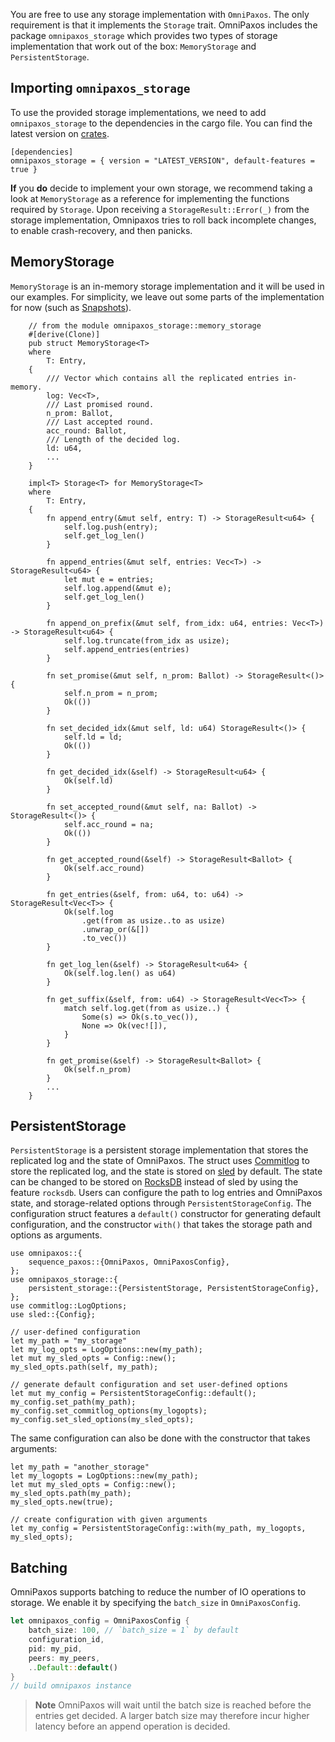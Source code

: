 You are free to use any storage implementation with `OmniPaxos`. The only requirement is that it implements the `Storage` trait. OmniPaxos includes the package `omnipaxos_storage` which provides two types of storage implementation that work out of the box: `MemoryStorage` and `PersistentStorage`.

## Importing `omnipaxos_storage`
To use the provided storage implementations, we need to add `omnipaxos_storage` to the dependencies in the cargo file. You can find the latest version on [crates](https://crates.io/crates/omnipaxos_storage).
```rust,edition2018,no_run,noplaypen
[dependencies]
omnipaxos_storage = { version = "LATEST_VERSION", default-features = true } 
```

**If** you **do** decide to implement your own storage, we recommend taking a look at `MemoryStorage` as a reference for implementing the functions required by `Storage`.
Upon receiving a `StorageResult::Error(_)` from the storage implementation, Omnipaxos tries to roll back incomplete changes, to enable crash-recovery, and then panicks.

## MemoryStorage
`MemoryStorage` is an in-memory storage implementation and it will be used in our examples. For simplicity, we leave out some parts of the implementation for now (such as [Snapshots](../compaction)).
```rust,edition2018,no_run,noplaypen
    // from the module omnipaxos_storage::memory_storage
    #[derive(Clone)]
    pub struct MemoryStorage<T>
    where
        T: Entry,
    {
        /// Vector which contains all the replicated entries in-memory.
        log: Vec<T>,
        /// Last promised round.
        n_prom: Ballot,
        /// Last accepted round.
        acc_round: Ballot,
        /// Length of the decided log.
        ld: u64,
        ...
    }

    impl<T> Storage<T> for MemoryStorage<T>
    where
        T: Entry,
    {
        fn append_entry(&mut self, entry: T) -> StorageResult<u64> {
            self.log.push(entry);
            self.get_log_len()
        }

        fn append_entries(&mut self, entries: Vec<T>) -> StorageResult<u64> {
            let mut e = entries;
            self.log.append(&mut e);
            self.get_log_len()
        }

        fn append_on_prefix(&mut self, from_idx: u64, entries: Vec<T>) -> StorageResult<u64> {
            self.log.truncate(from_idx as usize);
            self.append_entries(entries)
        }

        fn set_promise(&mut self, n_prom: Ballot) -> StorageResult<()> {
            self.n_prom = n_prom;
            Ok(())
        }

        fn set_decided_idx(&mut self, ld: u64) StorageResult<()> {
            self.ld = ld;
            Ok(())
        }

        fn get_decided_idx(&self) -> StorageResult<u64> {
            Ok(self.ld)
        }

        fn set_accepted_round(&mut self, na: Ballot) -> StorageResult<()> {
            self.acc_round = na;
            Ok(())
        }

        fn get_accepted_round(&self) -> StorageResult<Ballot> {
            Ok(self.acc_round)
        }

        fn get_entries(&self, from: u64, to: u64) -> StorageResult<Vec<T>> {
            Ok(self.log
                .get(from as usize..to as usize)
                .unwrap_or(&[])
                .to_vec())
        }

        fn get_log_len(&self) -> StorageResult<u64> {
            Ok(self.log.len() as u64)
        }

        fn get_suffix(&self, from: u64) -> StorageResult<Vec<T>> {
            match self.log.get(from as usize..) {
                Some(s) => Ok(s.to_vec()),
                None => Ok(vec![]),
            }
        }

        fn get_promise(&self) -> StorageResult<Ballot> {
            Ok(self.n_prom)
        }
        ...
    }
```

## PersistentStorage
`PersistentStorage` is a persistent storage implementation that stores the replicated log and the state of OmniPaxos. The struct uses [Commitlog](https://crates.io/crates/commitlog) to store the replicated log, and the state is stored on [sled](https://crates.io/crates/sled) by default. The state can be changed to be stored on [RocksDB](https://crates.io/crates/rocksdb) instead of sled by using the feature `rocksdb`. Users can configure the path to log entries and OmniPaxos state, and storage-related options through `PersistentStorageConfig`. The configuration struct features a `default()` constructor for generating default configuration, and the constructor `with()` that takes the storage path and options as arguments. 
```rust,edition2018,no_run,noplaypen
use omnipaxos::{
    sequence_paxos::{OmniPaxos, OmniPaxosConfig},
};
use omnipaxos_storage::{
    persistent_storage::{PersistentStorage, PersistentStorageConfig},
};
use commitlog::LogOptions;
use sled::{Config};

// user-defined configuration
let my_path = "my_storage"
let my_log_opts = LogOptions::new(my_path);
let mut my_sled_opts = Config::new();
my_sled_opts.path(self, my_path);

// generate default configuration and set user-defined options
let mut my_config = PersistentStorageConfig::default();
my_config.set_path(my_path);
my_config.set_commitlog_options(my_logopts);
my_config.set_sled_options(my_sled_opts);
```
The same configuration can also be done with the constructor that takes arguments:
```rust,edition2018,no_run,noplaypen
let my_path = "another_storage"
let my_logopts = LogOptions::new(my_path);
let mut my_sled_opts = Config::new();
my_sled_opts.path(my_path);
my_sled_opts.new(true);

// create configuration with given arguments
let my_config = PersistentStorageConfig::with(my_path, my_logopts, my_sled_opts);
```
## Batching
OmniPaxos supports batching to reduce the number of IO operations to storage. We enable it by specifying the `batch_size` in `OmniPaxosConfig`.

```rust
let omnipaxos_config = OmniPaxosConfig {
    batch_size: 100, // `batch_size = 1` by default
    configuration_id,
    pid: my_pid,
    peers: my_peers,
    ..Default::default()
}
// build omnipaxos instance
```

> **Note** OmniPaxos will wait until the batch size is reached before the entries get decided. A larger batch size may therefore incur higher latency before an append operation is decided. 
